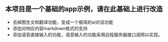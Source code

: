 
#
## 本项目是一个基础的app示例，请在此基础上进行改造
- 去掉图生文和翻译功能，变成一个极简的ai对话功能
- 添加对响应内容markdown格式的支持
- 添加语音直接输入的功能，语音输入的功能采用远程服务器接口调用以实现。